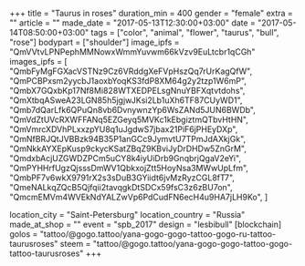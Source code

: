 +++
title = "Taurus in roses"
duration_min = 400
gender = "female"
extra = ""
article = ""
made_date = "2017-05-13T12:30:00+03:00"
date = "2017-05-14T08:50:00+03:00"
tags = ["color", "animal", "flower", "taurus", "bull", "rose"]
bodypart = ["shoulder"]
image_ipfs = "QmVVtvLPNPephMMNowxWmmYuvwm66kVzv9EuLtcbr1qCGh"
images_ipfs = [
  "QmbFyMgFGXacVSTNz9Cz6VRddgXeFVpHszQq7rUrKagQfW",
  "QmPCBPxsm2yycbJ1aoxbYoqKS3fdP8XM64g2y2tzp1W6mP",
  "QmbX7GQxbKp17Nf8Mi828WTXEDPELsgNnuYBFXqtvtdohs",
  "QmXtbqASweA23LGN85h5jgjwJKsi2Lb1uXh6TF87CUyWD1",
  "Qmb7dQarLfk6QPuQn8vb6DvnywnzYp6WsZANd5JUN6BWDb",
  "QmVdZtUVcRXWFFANq5EZGeyq5MVKc1kEbgiztmQTbvHtHN",
  "QmVmrcXDVhPLxxzpYU8q1uJgdwS7jbax21PiF6jPHEyDXp",
  "QmNfBRJQtJVBBzk94B35P1anGCc9JymvtU7TPmJdAXkjGk",
  "QmNkkAYXEpKusp9ckycKSatZBqZ9KBviJyDrDHDw5ZnGrM",
  "QmdxbAcjUZGWDZPCm5uCY8k4iyUiDrb9GnqbrjQgaV2eYi",
  "QmPYHHrfUgzQjsssDmWV1QbkxojZtt5HoyNsa3MWwUpLfm",
  "QmbPF7v6wkX9791rX2s3sDuB3GYiidt6jvMzRyzCGL8fT7",
  "QmeNALkqZQcB5Qjfqii2tavqgkDtSDCx59fsC3z6zBU7on",
  "QmcmEMVm4WVEkNdYALZwVp6PdCudFN6ecH4u9HA7jLH9Ko",
]

location_city = "Saint-Petersburg"
location_country = "Russia"
made_at_shop = ""
event = "spb_2017"
design = "lesbibull"
[blockchain]
golos = "tattoo/@gogo.tattoo/yana-gogo-gogo-tattoo-gogo-ru-tattoo-taurusroses"
steem = "tattoo/@gogo.tattoo/yana-gogo-gogo-tattoo-gogo-tattoo-taurusroses"
+++
